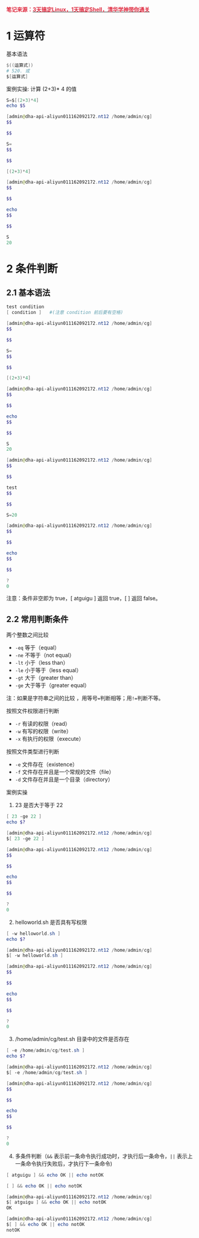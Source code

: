 **<font style="color:#DF2A3F;">笔记来源：</font>**[**<font style="color:#DF2A3F;">3天搞定Linux，1天搞定Shell，清华学神带你通关</font>**](https://www.bilibili.com/video/BV1WY4y1H7d3?p=9&vd_source=e8046ccbdc793e09a75eb61fe8e84a30)



# 1 运算符 
基本语法

```powershell
$((运算式))
# 520. 或
$[运算式]
```

案例实操: 计算 (2+3)* 4 的值

```powershell
S=$[(2+3)*4]
echo $S
```

```powershell
[admin@dha-api-aliyun011162092172.nt12 /home/admin/cg]
$$

$$

S=
$$

$$

[(2+3)*4]

[admin@dha-api-aliyun011162092172.nt12 /home/admin/cg]
$$

$$

echo 
$$

$$

S
20
```

# 2 条件判断 
## 2.1 基本语法
```powershell
test condition
[ condition ]   #(注意 condition 前后要有空格) 
```

```powershell
[admin@dha-api-aliyun011162092172.nt12 /home/admin/cg]
$$

$$

S=
$$

$$

[(2+3)*4]

[admin@dha-api-aliyun011162092172.nt12 /home/admin/cg]
$$

$$

echo 
$$

$$

S
20

[admin@dha-api-aliyun011162092172.nt12 /home/admin/cg]
$$

$$

test 
$$

$$

S=20

[admin@dha-api-aliyun011162092172.nt12 /home/admin/cg]
$$

$$

echo 
$$

$$

?
0
```

注意：条件非空即为 true，[ atguigu ] 返回 true，[  ] 返回 false。 

## 2.2 常用判断条件 	
两个整数之间比较 

+ `-eq` 等于（equal）
+ `-ne` 不等于（not equal） 
+ `-lt` 小于（less than）
+ `-le` 小于等于（less equal）
+ `-gt` 大于（greater than）
+ `-ge` 大于等于（greater equal）

注：如果是字符串之间的比较 ，用等号`=`判断相等；用`!=`判断不等。 



按照文件权限进行判断 

+ `-r` 有读的权限（read）
+ `-w` 有写的权限（write）
+ `-x` 有执行的权限（execute）



按照文件类型进行判断 

+ `-e` 文件存在（existence）
+ `-f` 文件存在并且是一个常规的文件（file）
+ `-d` 文件存在并且是一个目录（directory）



案例实操

1. 23 是否大于等于 22 

```powershell
[ 23 -ge 22 ]
echo $?
```

```powershell
[admin@dha-api-aliyun011162092172.nt12 /home/admin/cg]
$[ 23 -ge 22 ]

[admin@dha-api-aliyun011162092172.nt12 /home/admin/cg]
$$

$$

echo 
$$

$$

?
0
```

2. helloworld.sh 是否具有写权限

```powershell
[ -w helloworld.sh ]
echo $?
```

```powershell
[admin@dha-api-aliyun011162092172.nt12 /home/admin/cg]
$[ -w helloworld.sh ]

[admin@dha-api-aliyun011162092172.nt12 /home/admin/cg]
$$

$$

echo 
$$

$$

?
0
```

3. /home/admin/cg/test.sh 目录中的文件是否存在

```powershell
[ -e /home/admin/cg/test.sh ]
echo $?
```

```powershell
[admin@dha-api-aliyun011162092172.nt12 /home/admin/cg]
$[ -e /home/admin/cg/test.sh ]

[admin@dha-api-aliyun011162092172.nt12 /home/admin/cg]
$$

$$

echo 
$$

$$

?
0
```

4. 多条件判断（`&&` 表示前一条命令执行成功时，才执行后一条命令，`||` 表示上一条命令执行失败后，才执行下一条命令) 

```powershell
[ atguigu ] && echo OK || echo notOK

[ ] && echo OK || echo notOK
```

```powershell
[admin@dha-api-aliyun011162092172.nt12 /home/admin/cg]
$[ atguigu ] && echo OK || echo notOK
OK

[admin@dha-api-aliyun011162092172.nt12 /home/admin/cg]
$[ ] && echo OK || echo notOK
notOK
```



